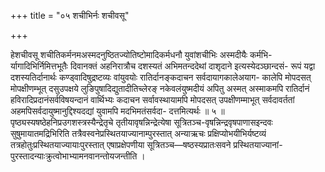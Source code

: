 +++
title = "०५ शचीभिर्नः शचीवसू"

+++

हेशचीवसू शचीतिकर्मनमअस्मदनुष्ठितज्योतिष्टोमादिकर्मधनौ युवांशचीभिः अस्मदीयैः कर्मभि- र्यागादिभिर्निमित्तभूतैः दिवानक्तं अहनिरात्रौच दशस्यतं अभिमतन्ददेथां दाशृदाने इत्यस्येदञ्छान्दसं- रूपं यद्वा दशस्यतिर्दानार्थः कण्ड्वादिषुद्रष्टव्यः वांयुवयोः रातिर्दानङ्कदाचन सर्वदायागकालेअयाग- कालेपि मोपदसत् मोपक्षीणम्भूत् दसुउपक्षये लुङिपुषादिद्युतादीतिच्लेरङ् नकेवलंयुष्मदीयं अपितु अस्मत् अस्माकमपि रातिर्दानं हविरादिप्रदानंसर्वविषयन्दानं वार्थिभ्यः कदाचन सर्वावस्थायामपि मोपदसत् उपक्षीणम्माभूत् सर्वदावर्ततां अहमपिसर्वदायुष्मानुद्दिश्यदद्यां युवामपि मदभिमतंसर्वदा- दत्तमित्यर्थः ॥ ५ ॥ पृष्ठ्यस्यषष्ठेहनिप्रउगशस्त्रस्यैन्द्रेतृचे तृतीयावृषन्निन्द्रेत्येषा सूत्रितञ्च-वृषन्निन्द्रवृषपाणासइन्दवः सुषुमायातमद्रिभिरिति तत्रैवस्वनेप्रस्थितयाज्यानाम्पुरस्तात् अन्याऋचः प्रक्षिप्योभयीभिर्यष्टव्यं तत्रहोतुःप्रस्थितयाज्यायाःपुरस्तात् एषाप्रक्षेपणीया सूत्रितञ्च—षष्ठस्यप्रातःसवने प्रस्थितयाज्यानां- पुरस्तादन्याःक्रुत्वोभाभ्यामनवानन्तोयजन्तीति ।
